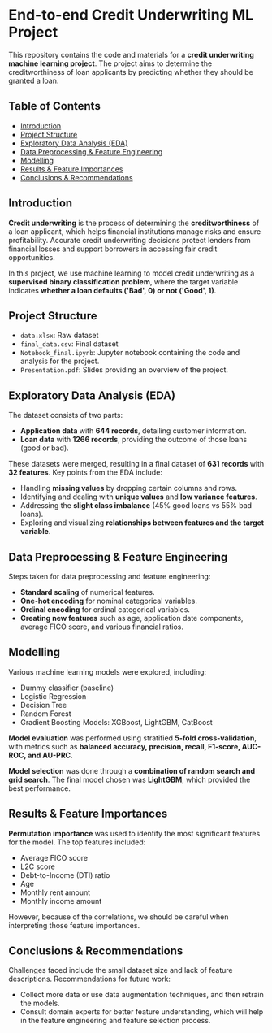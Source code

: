 # End-to-end Credit Underwriting ML Project

This repository contains the code and materials for a **credit underwriting machine learning project**. The project aims to determine the creditworthiness of loan applicants by predicting whether they should be granted a loan.

## Table of Contents

  - [Introduction](#introduction)
  - [Project Structure](#project-structure)
  - [Exploratory Data Analysis (EDA)](#exploratory-data-analysis-eda)
  - [Data Preprocessing \& Feature Engineering](#data-preprocessing--feature-engineering)
  - [Modelling](#modelling)
  - [Results \& Feature Importances](#results--feature-importances)
  - [Conclusions \& Recommendations](#conclusions--recommendations)

## Introduction

**Credit underwriting** is the process of determining the **creditworthiness** of a loan applicant, which helps financial institutions manage risks and ensure profitability. Accurate credit underwriting decisions protect lenders from financial losses and support borrowers in accessing fair credit opportunities.

In this project, we use machine learning to model credit underwriting as a **supervised binary classification problem**, where the target variable indicates **whether a loan defaults ('Bad', 0) or not ('Good', 1)**.

## Project Structure

- `data.xlsx`: Raw dataset
- `final_data.csv`: Final dataset
- `Notebook_final.ipynb`: Jupyter notebook containing the code and analysis for the project.
- `Presentation.pdf`: Slides providing an overview of the project.

## Exploratory Data Analysis (EDA)

The dataset consists of two parts:
- **Application data** with **644 records**, detailing customer information.
- **Loan data** with **1266 records**, providing the outcome of those loans (good or bad).

These datasets were merged, resulting in a final dataset of **631 records** with **32 features**. Key points from the EDA include:
- Handling **missing values** by dropping certain columns and rows.
- Identifying and dealing with **unique values** and **low variance features**.
- Addressing the **slight class imbalance** (45% good loans vs 55% bad loans).
- Exploring and visualizing **relationships between features and the target variable**.

## Data Preprocessing & Feature Engineering

Steps taken for data preprocessing and feature engineering:
- **Standard scaling** of numerical features.
- **One-hot encoding** for nominal categorical variables.
- **Ordinal encoding** for ordinal categorical variables.
- **Creating new features** such as age, application date components, average FICO score, and various financial ratios.

## Modelling

Various machine learning models were explored, including:
- Dummy classifier (baseline)
- Logistic Regression
- Decision Tree
- Random Forest
- Gradient Boosting Models: XGBoost, LightGBM, CatBoost

**Model evaluation** was performed using stratified **5-fold cross-validation**, with metrics such as **balanced accuracy, precision, recall, F1-score, AUC-ROC, and AU-PRC**.

**Model selection** was done through a **combination of random search and grid search**. The final model chosen was **LightGBM**, which provided the best performance.

## Results & Feature Importances

**Permutation importance** was used to identify the most significant features for the model. The top features included:
- Average FICO score
- L2C score
- Debt-to-Income (DTI) ratio
- Age
- Monthly rent amount
- Monthly income amount

However, because of the correlations, we should be careful when interpreting those feature importances.

## Conclusions & Recommendations

Challenges faced include the small dataset size and lack of feature descriptions. Recommendations for future work:
- Collect more data or use data augmentation techniques, and then retrain the models.
- Consult domain experts for better feature understanding, which will help in the feature engineering and feature selection process.

